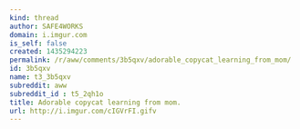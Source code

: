 ```yaml
---
kind: thread
author: SAFE4WORKS
domain: i.imgur.com
is_self: false
created: 1435294223
permalink: /r/aww/comments/3b5qxv/adorable_copycat_learning_from_mom/
id: 3b5qxv
name: t3_3b5qxv
subreddit: aww
subreddit_id : t5_2qh1o
title: Adorable copycat learning from mom.
url: http://i.imgur.com/cIGVrFI.gifv
---
```



